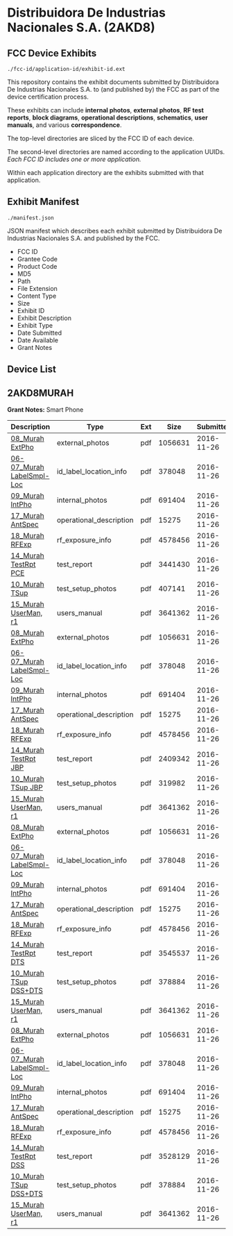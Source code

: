 # Distribuidora De Industrias Nacionales S.A. (2AKD8)
## FCC Device Exhibits

```
./fcc-id/application-id/exhibit-id.ext
```

This repository contains the exhibit documents submitted by Distribuidora De Industrias Nacionales S.A. to (and published by) the FCC as part of the device certification process.

These exhibits can include **internal photos**, **external photos**, **RF test reports**, **block diagrams**, **operational descriptions**, **schematics**, **user manuals**, and various **correspondence**.

The top-level directories are sliced by the FCC ID of each device.

The second-level directories are named according to the application UUIDs. *Each FCC ID includes one or more application.*

Within each application directory are the exhibits submitted with that application. 

## Exhibit Manifest

```
./manifest.json
```

JSON manifest which describes each exhibit submitted by Distribuidora De Industrias Nacionales S.A. and published by the FCC.

- FCC ID
- Grantee Code
- Product Code
- MD5
- Path
- File Extension
- Content Type
- Size
- Exhibit ID
- Exhibit Description
- Exhibit Type
- Date Submitted
- Date Available
- Grant Notes

## Device List
## 2AKD8MURAH
**Grant Notes:** Smart Phone

| Description | Type | Ext | Size | Submitted | Available |
| ----------- | ---- | --- | ---- | --------- | --------- |
| [08_Murah ExtPho](2AKD8MURAH/fc885171fc2bed7f5807c72e94795590/3208368.pdf) | external_photos | pdf | 1056631 | 2016-11-26 | 2016-11-26 |
| [06-07_Murah LabelSmpl-Loc](2AKD8MURAH/fc885171fc2bed7f5807c72e94795590/3208367.pdf) | id_label_location_info | pdf | 378048 | 2016-11-26 | 2016-11-26 |
| [09_Murah IntPho](2AKD8MURAH/fc885171fc2bed7f5807c72e94795590/3208369.pdf) | internal_photos | pdf | 691404 | 2016-11-26 | 2016-11-26 |
| [17_Murah AntSpec](2AKD8MURAH/fc885171fc2bed7f5807c72e94795590/3208377.pdf) | operational_description | pdf | 15275 | 2016-11-26 | 2016-11-26 |
| [18_Murah RFExp](2AKD8MURAH/fc885171fc2bed7f5807c72e94795590/3208391.pdf) | rf_exposure_info | pdf | 4578456 | 2016-11-26 | 2016-11-26 |
| [14_Murah TestRpt PCE](2AKD8MURAH/fc885171fc2bed7f5807c72e94795590/3208413.pdf) | test_report | pdf | 3441430 | 2016-11-26 | 2016-11-26 |
| [10_Murah TSup](2AKD8MURAH/fc885171fc2bed7f5807c72e94795590/3208409.pdf) | test_setup_photos | pdf | 407141 | 2016-11-26 | 2016-11-26 |
| [15_Murah UserMan, r1](2AKD8MURAH/fc885171fc2bed7f5807c72e94795590/3208375.pdf) | users_manual | pdf | 3641362 | 2016-11-26 | 2016-11-26 |
| [08_Murah ExtPho](2AKD8MURAH/fadc7b9481d7a8d6f675112123eb4a8c/3208368.pdf) | external_photos | pdf | 1056631 | 2016-11-26 | 2016-11-26 |
| [06-07_Murah LabelSmpl-Loc](2AKD8MURAH/fadc7b9481d7a8d6f675112123eb4a8c/3208367.pdf) | id_label_location_info | pdf | 378048 | 2016-11-26 | 2016-11-26 |
| [09_Murah IntPho](2AKD8MURAH/fadc7b9481d7a8d6f675112123eb4a8c/3208369.pdf) | internal_photos | pdf | 691404 | 2016-11-26 | 2016-11-26 |
| [17_Murah AntSpec](2AKD8MURAH/fadc7b9481d7a8d6f675112123eb4a8c/3208377.pdf) | operational_description | pdf | 15275 | 2016-11-26 | 2016-11-26 |
| [18_Murah RFExp](2AKD8MURAH/fadc7b9481d7a8d6f675112123eb4a8c/3208391.pdf) | rf_exposure_info | pdf | 4578456 | 2016-11-26 | 2016-11-26 |
| [14_Murah TestRpt JBP](2AKD8MURAH/fadc7b9481d7a8d6f675112123eb4a8c/3208400.pdf) | test_report | pdf | 2409342 | 2016-11-26 | 2016-11-26 |
| [10_Murah TSup JBP](2AKD8MURAH/fadc7b9481d7a8d6f675112123eb4a8c/3208396.pdf) | test_setup_photos | pdf | 319982 | 2016-11-26 | 2016-11-26 |
| [15_Murah UserMan, r1](2AKD8MURAH/fadc7b9481d7a8d6f675112123eb4a8c/3208375.pdf) | users_manual | pdf | 3641362 | 2016-11-26 | 2016-11-26 |
| [08_Murah ExtPho](2AKD8MURAH/639686f854bb3866298834a5665345b8/3208368.pdf) | external_photos | pdf | 1056631 | 2016-11-26 | 2016-11-26 |
| [06-07_Murah LabelSmpl-Loc](2AKD8MURAH/639686f854bb3866298834a5665345b8/3208367.pdf) | id_label_location_info | pdf | 378048 | 2016-11-26 | 2016-11-26 |
| [09_Murah IntPho](2AKD8MURAH/639686f854bb3866298834a5665345b8/3208369.pdf) | internal_photos | pdf | 691404 | 2016-11-26 | 2016-11-26 |
| [17_Murah AntSpec](2AKD8MURAH/639686f854bb3866298834a5665345b8/3208377.pdf) | operational_description | pdf | 15275 | 2016-11-26 | 2016-11-26 |
| [18_Murah RFExp](2AKD8MURAH/639686f854bb3866298834a5665345b8/3208391.pdf) | rf_exposure_info | pdf | 4578456 | 2016-11-26 | 2016-11-26 |
| [14_Murah TestRpt DTS](2AKD8MURAH/639686f854bb3866298834a5665345b8/3208387.pdf) | test_report | pdf | 3545537 | 2016-11-26 | 2016-11-26 |
| [10_Murah TSup DSS+DTS](2AKD8MURAH/639686f854bb3866298834a5665345b8/3208370.pdf) | test_setup_photos | pdf | 378884 | 2016-11-26 | 2016-11-26 |
| [15_Murah UserMan, r1](2AKD8MURAH/639686f854bb3866298834a5665345b8/3208375.pdf) | users_manual | pdf | 3641362 | 2016-11-26 | 2016-11-26 |
| [08_Murah ExtPho](2AKD8MURAH/9b9abedf302b72c679b4874651fbe2b3/3208368.pdf) | external_photos | pdf | 1056631 | 2016-11-26 | 2016-11-26 |
| [06-07_Murah LabelSmpl-Loc](2AKD8MURAH/9b9abedf302b72c679b4874651fbe2b3/3208367.pdf) | id_label_location_info | pdf | 378048 | 2016-11-26 | 2016-11-26 |
| [09_Murah IntPho](2AKD8MURAH/9b9abedf302b72c679b4874651fbe2b3/3208369.pdf) | internal_photos | pdf | 691404 | 2016-11-26 | 2016-11-26 |
| [17_Murah AntSpec](2AKD8MURAH/9b9abedf302b72c679b4874651fbe2b3/3208377.pdf) | operational_description | pdf | 15275 | 2016-11-26 | 2016-11-26 |
| [18_Murah RFExp](2AKD8MURAH/9b9abedf302b72c679b4874651fbe2b3/3208391.pdf) | rf_exposure_info | pdf | 4578456 | 2016-11-26 | 2016-11-26 |
| [14_Murah TestRpt DSS](2AKD8MURAH/9b9abedf302b72c679b4874651fbe2b3/3208374.pdf) | test_report | pdf | 3528129 | 2016-11-26 | 2016-11-26 |
| [10_Murah TSup DSS+DTS](2AKD8MURAH/9b9abedf302b72c679b4874651fbe2b3/3208370.pdf) | test_setup_photos | pdf | 378884 | 2016-11-26 | 2016-11-26 |
| [15_Murah UserMan, r1](2AKD8MURAH/9b9abedf302b72c679b4874651fbe2b3/3208375.pdf) | users_manual | pdf | 3641362 | 2016-11-26 | 2016-11-26 |
